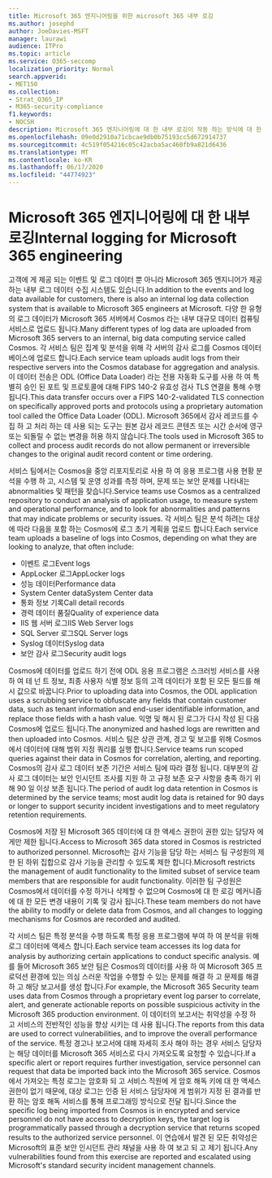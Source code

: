 ```yaml
---
title: Microsoft 365 엔지니어링을 위한 microsoft 365 내부 로깅
ms.author: josephd
author: JoeDavies-MSFT
manager: laurawi
audience: ITPro
ms.topic: article
ms.service: O365-seccomp
localization_priority: Normal
search.appverid:
- MET150
ms.collection:
- Strat_O365_IP
- M365-security-compliance
f1.keywords:
- NOCSH
description: Microsoft 365 엔지니어링에 대 한 내부 로깅이 작동 하는 방식에 대 한 설명입니다.
ms.openlocfilehash: 09e0d2910a71cbcae9db0b75193cc5d672914737
ms.sourcegitcommit: 4c519f054216c05c42acba5ac460fb9a821d6436
ms.translationtype: MT
ms.contentlocale: ko-KR
ms.lasthandoff: 06/17/2020
ms.locfileid: "44774923"
---
```

# <a name="internal-logging-for-microsoft-365-engineering"></a><span data-ttu-id="b38ed-103">Microsoft 365 엔지니어링에 대 한 내부 로깅</span><span class="sxs-lookup"><span data-stu-id="b38ed-103">Internal logging for Microsoft 365 engineering</span></span>

<span data-ttu-id="b38ed-104">고객에 게 제공 되는 이벤트 및 로그 데이터 뿐 아니라 Microsoft 365 엔지니어가 제공 하는 내부 로그 데이터 수집 시스템도 있습니다.</span><span class="sxs-lookup"><span data-stu-id="b38ed-104">In addition to the events and log data available for customers, there is also an internal log data collection system that is available to Microsoft 365 engineers at Microsoft.</span></span> <span data-ttu-id="b38ed-105">다양 한 유형의 로그 데이터가 Microsoft 365 서버에서 Cosmos 라는 내부 대규모 데이터 컴퓨팅 서비스로 업로드 됩니다.</span><span class="sxs-lookup"><span data-stu-id="b38ed-105">Many different types of log data are uploaded from Microsoft 365 servers to an internal, big data computing service called Cosmos.</span></span> <span data-ttu-id="b38ed-106">각 서비스 팀은 집계 및 분석을 위해 각 서버의 감사 로그를 Cosmos 데이터베이스에 업로드 합니다.</span><span class="sxs-lookup"><span data-stu-id="b38ed-106">Each service team uploads audit logs from their respective servers into the Cosmos database for aggregation and analysis.</span></span> <span data-ttu-id="b38ed-107">이 데이터 전송은 ODL (Office Data Loader) 라는 전용 자동화 도구를 사용 하 여 특별히 승인 된 포트 및 프로토콜에 대해 FIPS 140-2 유효성 검사 TLS 연결을 통해 수행 됩니다.</span><span class="sxs-lookup"><span data-stu-id="b38ed-107">This data transfer occurs over a FIPS 140-2-validated TLS connection on specifically approved ports and protocols using a proprietary automation tool called the Office Data Loader (ODL).</span></span> <span data-ttu-id="b38ed-108">Microsoft 365에서 감사 레코드를 수집 하 고 처리 하는 데 사용 되는 도구는 원본 감사 레코드 콘텐츠 또는 시간 순서에 영구 또는 되돌릴 수 없는 변경을 허용 하지 않습니다.</span><span class="sxs-lookup"><span data-stu-id="b38ed-108">The tools used in Microsoft 365 to collect and process audit records do not allow permanent or irreversible changes to the original audit record content or time ordering.</span></span>

<span data-ttu-id="b38ed-109">서비스 팀에서는 Cosmos을 중앙 리포지토리로 사용 하 여 응용 프로그램 사용 현황 분석을 수행 하 고, 시스템 및 운영 성과를 측정 하며, 문제 또는 보안 문제를 나타내는 abnormalities 및 패턴을 찾습니다.</span><span class="sxs-lookup"><span data-stu-id="b38ed-109">Service teams use Cosmos as a centralized repository to conduct an analysis of application usage, to measure system and operational performance, and to look for abnormalities and patterns that may indicate problems or security issues.</span></span> <span data-ttu-id="b38ed-110">각 서비스 팀은 분석 하려는 대상에 따라 다음을 포함 하는 Cosmos에 로그 초기 계획을 업로드 합니다.</span><span class="sxs-lookup"><span data-stu-id="b38ed-110">Each service team uploads a baseline of logs into Cosmos, depending on what they are looking to analyze, that often include:</span></span>

- <span data-ttu-id="b38ed-111">이벤트 로그</span><span class="sxs-lookup"><span data-stu-id="b38ed-111">Event logs</span></span>
- <span data-ttu-id="b38ed-112">AppLocker 로그</span><span class="sxs-lookup"><span data-stu-id="b38ed-112">AppLocker logs</span></span>
- <span data-ttu-id="b38ed-113">성능 데이터</span><span class="sxs-lookup"><span data-stu-id="b38ed-113">Performance data</span></span>
- <span data-ttu-id="b38ed-114">System Center data</span><span class="sxs-lookup"><span data-stu-id="b38ed-114">System Center data</span></span>
- <span data-ttu-id="b38ed-115">통화 정보 기록</span><span class="sxs-lookup"><span data-stu-id="b38ed-115">Call detail records</span></span>
- <span data-ttu-id="b38ed-116">경력 데이터 품질</span><span class="sxs-lookup"><span data-stu-id="b38ed-116">Quality of experience data</span></span>
- <span data-ttu-id="b38ed-117">IIS 웹 서버 로그</span><span class="sxs-lookup"><span data-stu-id="b38ed-117">IIS Web Server logs</span></span>
- <span data-ttu-id="b38ed-118">SQL Server 로그</span><span class="sxs-lookup"><span data-stu-id="b38ed-118">SQL Server logs</span></span>
- <span data-ttu-id="b38ed-119">Syslog 데이터</span><span class="sxs-lookup"><span data-stu-id="b38ed-119">Syslog data</span></span>
- <span data-ttu-id="b38ed-120">보안 감사 로그</span><span class="sxs-lookup"><span data-stu-id="b38ed-120">Security audit logs</span></span>

<span data-ttu-id="b38ed-121">Cosmos에 데이터를 업로드 하기 전에 ODL 응용 프로그램은 스크러빙 서비스를 사용 하 여 테 넌 트 정보, 최종 사용자 식별 정보 등의 고객 데이터가 포함 된 모든 필드를 해시 값으로 바꿉니다.</span><span class="sxs-lookup"><span data-stu-id="b38ed-121">Prior to uploading data into Cosmos, the ODL application uses a scrubbing service to obfuscate any fields that contain customer data, such as tenant information and end-user identifiable information, and replace those fields with a hash value.</span></span> <span data-ttu-id="b38ed-122">익명 및 해시 된 로그가 다시 작성 된 다음 Cosmos에 업로드 됩니다.</span><span class="sxs-lookup"><span data-stu-id="b38ed-122">The anonymized and hashed logs are rewritten and then uploaded into Cosmos.</span></span> <span data-ttu-id="b38ed-123">서비스 팀은 상관 관계, 경고 및 보고를 위해 Cosmos에서 데이터에 대해 범위 지정 쿼리를 실행 합니다.</span><span class="sxs-lookup"><span data-stu-id="b38ed-123">Service teams run scoped queries against their data in Cosmos for correlation, alerting, and reporting.</span></span> <span data-ttu-id="b38ed-124">Cosmos의 감사 로그 데이터 보존 기간은 서비스 팀에 따라 결정 됩니다. 대부분의 감사 로그 데이터는 보안 인시던트 조사를 지원 하 고 규정 보존 요구 사항을 충족 하기 위해 90 일 이상 보존 됩니다.</span><span class="sxs-lookup"><span data-stu-id="b38ed-124">The period of audit log data retention in Cosmos is determined by the service teams; most audit log data is retained for 90 days or longer to support security incident investigations and to meet regulatory retention requirements.</span></span>

<span data-ttu-id="b38ed-125">Cosmos에 저장 된 Microsoft 365 데이터에 대 한 액세스 권한이 권한 있는 담당자 에게만 제한 됩니다.</span><span class="sxs-lookup"><span data-stu-id="b38ed-125">Access to Microsoft 365 data stored in Cosmos is restricted to authorized personnel.</span></span> <span data-ttu-id="b38ed-126">Microsoft는 감사 기능을 담당 하는 서비스 팀 구성원의 제한 된 하위 집합으로 감사 기능을 관리할 수 있도록 제한 합니다.</span><span class="sxs-lookup"><span data-stu-id="b38ed-126">Microsoft restricts the management of audit functionality to the limited subset of service team members that are responsible for audit functionality.</span></span> <span data-ttu-id="b38ed-127">이러한 팀 구성원은 Cosmos에서 데이터를 수정 하거나 삭제할 수 없으며 Cosmos에 대 한 로깅 메커니즘에 대 한 모든 변경 내용이 기록 및 감사 됩니다.</span><span class="sxs-lookup"><span data-stu-id="b38ed-127">These team members do not have the ability to modify or delete data from Cosmos, and all changes to logging mechanisms for Cosmos are recorded and audited.</span></span>

<span data-ttu-id="b38ed-128">각 서비스 팀은 특정 분석을 수행 하도록 특정 응용 프로그램에 부여 하 여 분석을 위해 로그 데이터에 액세스 합니다.</span><span class="sxs-lookup"><span data-stu-id="b38ed-128">Each service team accesses its log data for analysis by authorizing certain applications to conduct specific analysis.</span></span> <span data-ttu-id="b38ed-129">예를 들어 Microsoft 365 보안 팀은 Cosmos의 데이터를 사용 하 여 Microsoft 365 프로덕션 환경에 있는 의심 스러운 작업을 수행할 수 있는 문제를 해결 하 고 문제를 해결 하 고 해당 보고서를 생성 합니다.</span><span class="sxs-lookup"><span data-stu-id="b38ed-129">For example, the Microsoft 365 Security team uses data from Cosmos through a proprietary event log parser to correlate, alert, and generate actionable reports on possible suspicious activity in the Microsoft 365 production environment.</span></span> <span data-ttu-id="b38ed-130">이 데이터의 보고서는 취약성을 수정 하 고 서비스의 전반적인 성능을 향상 시키는 데 사용 됩니다.</span><span class="sxs-lookup"><span data-stu-id="b38ed-130">The reports from this data are used to correct vulnerabilities, and to improve the overall performance of the service.</span></span> <span data-ttu-id="b38ed-131">특정 경고나 보고서에 대해 자세히 조사 해야 하는 경우 서비스 담당자는 해당 데이터를 Microsoft 365 서비스로 다시 가져오도록 요청할 수 있습니다.</span><span class="sxs-lookup"><span data-stu-id="b38ed-131">If a specific alert or report requires further investigation, service personnel can request that data be imported back into the Microsoft 365 service.</span></span> <span data-ttu-id="b38ed-132">Cosmos에서 가져오는 특정 로그는 암호화 되 고 서비스 직원에 게 암호 해독 키에 대 한 액세스 권한이 없기 때문에, 대상 로그는 인증 된 서비스 담당자에 게 범위가 지정 된 결과를 반환 하는 암호 해독 서비스를 통해 프로그래밍 방식으로 전달 됩니다.</span><span class="sxs-lookup"><span data-stu-id="b38ed-132">Since the specific log being imported from Cosmos is in encrypted and service personnel do not have access to decryption keys, the target log is programmatically passed through a decryption service that returns scoped results to the authorized service personnel.</span></span> <span data-ttu-id="b38ed-133">이 연습에서 발견 된 모든 취약성은 Microsoft의 표준 보안 인시던트 관리 채널을 사용 하 여 보고 되 고 제기 됩니다.</span><span class="sxs-lookup"><span data-stu-id="b38ed-133">Any vulnerabilities found from this exercise are reported and escalated using Microsoft's standard security incident management channels.</span></span>
